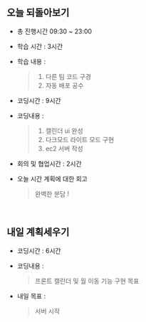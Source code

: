 ## 오늘 되돌아보기
- 총 진행시간 09:30 ~ 23:00
- 학습 시간 : 3시간
- 학습 내용 : 
  > 1. 다른 팀 코드 구경
  > 2. 자동 배포 공수

- 코딩시간 : 9시간
- 코딩내용 : 
  > 1. 캘린더 ui 완성
  > 2. 다크모드 라이트 모드 구현
  > 3. ec2 서버 작성

- 회의 및 협업시간 : 2시간
- 오늘 시간 계획에 대한 회고
  > 완벽한 분담 !

<br>

## 내일 계획세우기
- 코딩시간 : 6시간
- 코딩내용 :
  > 프론트 캘린더 및 월 이동 기능 구현 목표

- 내일 목표 :
  > 서버 시작